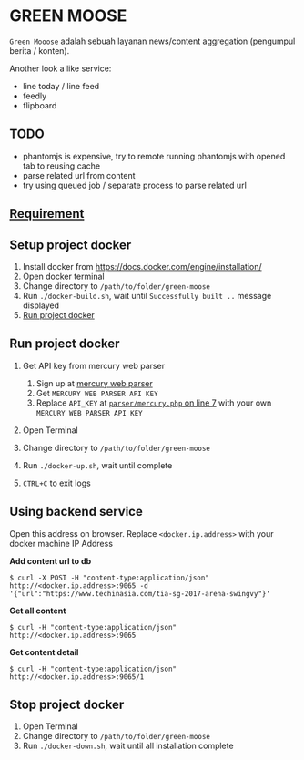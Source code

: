# GREEN MOOSE
`Green Mooose` adalah sebuah layanan news/content aggregation (pengumpul berita / konten).

Another look a like service:
- line today / line feed
- feedly
- flipboard

## TODO
- phantomjs is expensive, try to remote running phantomjs with opened tab to reusing cache
- parse related url from content
- try using queued job / separate process to parse related url

## [Requirement](https://goo.gl/iY3Qrk)

## Setup project docker
1. Install docker from https://docs.docker.com/engine/installation/
2. Open docker terminal
3. Change directory to `/path/to/folder/green-moose`
4. Run `./docker-build.sh`, wait until `Successfully built ..` message displayed
5. [Run project docker](#run-project-docker)

## Run project docker

1. Get API key from mercury web parser

	1. Sign up at [mercury web parser](https://mercury.postlight.com/web-parser/)
	2. Get `MERCURY WEB PARSER API KEY`
	3. Replace `API_KEY` at [`parser/mercury.php` on line 7](../develop/parser/mercury.js#L7) with your own `MERCURY WEB PARSER API KEY`

2. Open Terminal
3. Change directory to `/path/to/folder/green-moose`
4. Run `./docker-up.sh`, wait until complete
5. `CTRL+C` to exit logs


## Using backend service
Open this address on browser. Replace `<docker.ip.address>` with your docker machine IP Address

**Add content url to db**

	$ curl -X POST -H "content-type:application/json" http://<docker.ip.address>:9065 -d '{"url":"https://www.techinasia.com/tia-sg-2017-arena-swingvy"}'

**Get all content**

	$ curl -H "content-type:application/json" http://<docker.ip.address>:9065

**Get content detail**

	$ curl -H "content-type:application/json" http://<docker.ip.address>:9065/1

## Stop project docker
1. Open Terminal
2. Change directory to `/path/to/folder/green-moose`
3. Run `./docker-down.sh`, wait until all installation complete
